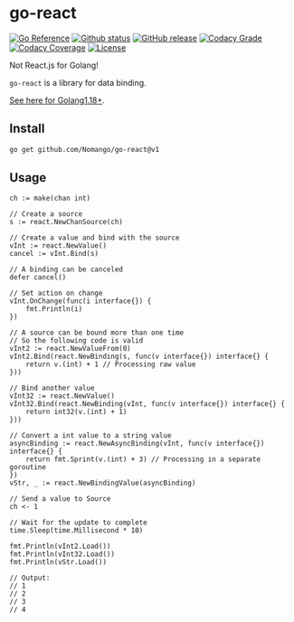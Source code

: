 # go-react

[![Go Reference](https://pkg.go.dev/badge/github.com/Nomango/go-react.svg)](https://pkg.go.dev/github.com/Nomango/go-react)
[![Github status](https://github.com/Nomango/go-react/actions/workflows/UnitTest.yml/badge.svg?branch=main)](https://github.com/Nomango/go-react/actions)
[![GitHub release](https://img.shields.io/github/release/nomango/go-react)](https://github.com/Nomango/go-react/releases/latest)
[![Codacy Grade](https://app.codacy.com/project/badge/Grade/eccf7bb1fe7144458a76e3905dd4d054)](https://www.codacy.com/gh/Nomango/go-react/dashboard?utm_source=github.com&amp;utm_medium=referral&amp;utm_content=Nomango/go-react&amp;utm_campaign=Badge_Grade)
[![Codacy Coverage](https://app.codacy.com/project/badge/Coverage/9dd32aab87364903a57f32543f3bf738)](https://www.codacy.com/gh/Nomango/go-react/dashboard?utm_source=github.com&utm_medium=referral&utm_content=Nomango/go-react&utm_campaign=Badge_Coverage)
[![License](https://img.shields.io/github/license/nomango/go-react)](https://github.com/Nomango/go-react/blob/main/LICENSE)

Not React.js for Golang!

`go-react` is a library for data binding.

[See here for Golang1.18+](https://github.com/Nomango/go-react).

## Install

```bash
go get github.com/Nomango/go-react@v1
```

## Usage

```golang
ch := make(chan int)

// Create a source
s := react.NewChanSource(ch)

// Create a value and bind with the source
vInt := react.NewValue()
cancel := vInt.Bind(s)

// A binding can be canceled
defer cancel()

// Set action on change
vInt.OnChange(func(i interface{}) {
    fmt.Println(i)
})

// A source can be bound more than one time
// So the following code is valid
vInt2 := react.NewValueFrom(0)
vInt2.Bind(react.NewBinding(s, func(v interface{}) interface{} {
    return v.(int) + 1 // Processing raw value
}))

// Bind another value
vInt32 := react.NewValue()
vInt32.Bind(react.NewBinding(vInt, func(v interface{}) interface{} {
    return int32(v.(int) + 1)
}))

// Convert a int value to a string value
asyncBinding := react.NewAsyncBinding(vInt, func(v interface{}) interface{} {
    return fmt.Sprint(v.(int) + 3) // Processing in a separate goroutine
})
vStr, _ := react.NewBindingValue(asyncBinding)

// Send a value to Source
ch <- 1

// Wait for the update to complete
time.Sleep(time.Millisecond * 10)

fmt.Println(vInt2.Load())
fmt.Println(vInt32.Load())
fmt.Println(vStr.Load())

// Output:
// 1
// 2
// 3
// 4
```

